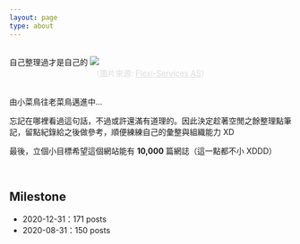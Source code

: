```yaml
---
layout: page
type: about
---
```


<br>

<div class="blockquote-center"> 
自己整理過才是自己的 
<img src="https://imgur.com/muzXxYz.jpg" class="full-image"/>
<center style="color:Gainsboro;">（圖片來源: <a href="https://www.flexi-services.no/artikler/flytteservice.html" style="color:Gainsboro;">Flexi-Services AS</a>）</center>
</div>

<br>

由小菜鳥往老菜鳥邁進中...


忘記在哪裡看過這句話，不過或許還滿有道理的。因此決定趁著空閒之餘整理點筆記，留點紀錄給之後做參考，順便練練自己的彙整與組織能力 XD

最後，立個小目標希望這個網站能有 **10,000** 篇網誌（這一點都不小 XDDD）

<br>

## Milestone
- 2020-12-31：171 posts
- 2020-08-31：150 posts

<br>
